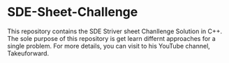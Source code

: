 # SDE-Sheet-Challenge

This repository contains the SDE Striver sheet Chanllenge Solution in C++. The sole purpose of this repository is get learn differnt approaches for a single problem. For more details, you can visit to his YouTube channel, Takeuforward.
